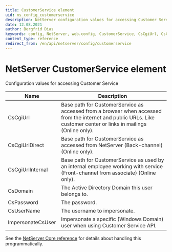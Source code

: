 ```yaml
---
title: CustomerService element
uid: ns_config_customerservice
description: NetServer configuration values for accessing Customer Service
date: 12.08.2021
author: Bergfrid Dias
keywords: config, NetServer, web.config, CustomerService, CsCgiUrl, CsCgiUrlDirect, CsCgiUrlInternal, CsDomain, CsPassword, CsUserName, ImpersonateCsUser, CS, base path
content_type: reference
redirect_from: /en/api/netserver/config/customerservice
---
```


# NetServer CustomerService element

Configuration values for accessing Customer Service

| Name | Description |
|---|---|
| CsCgiUrl | Base path for CustomerService as accessed from a browser when accessed from the internet and public URLs. Like customer center or links in mailings (Online only). |
| CsCgiUrlDirect | Base path for CustomerService as accessed from NetServer (Back-channel) (Online only). |
| CsCgiUrlInternal | Base path for CustomerService as used by an internal employee working with service (Front-channel from associate) (Online only). |
| CsDomain | The Active Directory Domain this user belongs to. |
| CsPassword | The password. |
| CsUserName | The username to impersonate. |
| ImpersonateCsUser | Impersonate a specific (Windows Domain) user when using Customer Service API. |

See the [NetServer Core reference][1] for details about handling this programmatically.

<!-- Referenced links -->
[1]: <xref:SuperOffice.Configuration.ConfigFile.CustomerService>
